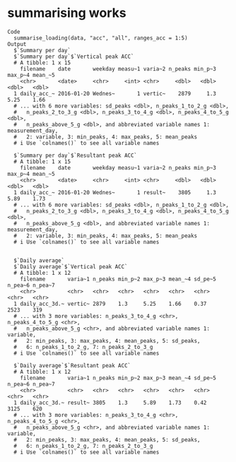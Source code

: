 # summarising works

    Code
      summarise_loading(data, "acc", "all", ranges_acc = 1:5)
    Output
      $`Summary per day`
      $`Summary per day`$`Vertical peak ACC`
      # A tibble: 1 x 15
        filename    date       weekday measu~1 varia~2 n_peaks min_p~3 max_p~4 mean_~5
        <chr>       <date>     <chr>     <int> <chr>     <dbl>   <dbl>   <dbl>   <dbl>
      1 daily_acc_~ 2016-01-20 Wednes~       1 vertic~    2879     1.3    5.25    1.66
      # ... with 6 more variables: sd_peaks <dbl>, n_peaks_1_to_2_g <dbl>,
      #   n_peaks_2_to_3_g <dbl>, n_peaks_3_to_4_g <dbl>, n_peaks_4_to_5_g <dbl>,
      #   n_peaks_above_5_g <dbl>, and abbreviated variable names 1: measurement_day,
      #   2: variable, 3: min_peaks, 4: max_peaks, 5: mean_peaks
      # i Use `colnames()` to see all variable names
      
      $`Summary per day`$`Resultant peak ACC`
      # A tibble: 1 x 15
        filename    date       weekday measu~1 varia~2 n_peaks min_p~3 max_p~4 mean_~5
        <chr>       <date>     <chr>     <int> <chr>     <dbl>   <dbl>   <dbl>   <dbl>
      1 daily_acc_~ 2016-01-20 Wednes~       1 result~    3805     1.3    5.89    1.73
      # ... with 6 more variables: sd_peaks <dbl>, n_peaks_1_to_2_g <dbl>,
      #   n_peaks_2_to_3_g <dbl>, n_peaks_3_to_4_g <dbl>, n_peaks_4_to_5_g <dbl>,
      #   n_peaks_above_5_g <dbl>, and abbreviated variable names 1: measurement_day,
      #   2: variable, 3: min_peaks, 4: max_peaks, 5: mean_peaks
      # i Use `colnames()` to see all variable names
      
      
      $`Daily average`
      $`Daily average`$`Vertical peak ACC`
      # A tibble: 1 x 12
        filename       varia~1 n_peaks min_p~2 max_p~3 mean_~4 sd_pe~5 n_pea~6 n_pea~7
        <chr>          <chr>   <chr>   <chr>   <chr>   <chr>   <chr>   <chr>   <chr>  
      1 daily_acc_3d.~ vertic~ 2879    1.3     5.25    1.66    0.37    2523    319    
      # ... with 3 more variables: n_peaks_3_to_4_g <chr>, n_peaks_4_to_5_g <chr>,
      #   n_peaks_above_5_g <chr>, and abbreviated variable names 1: variable,
      #   2: min_peaks, 3: max_peaks, 4: mean_peaks, 5: sd_peaks,
      #   6: n_peaks_1_to_2_g, 7: n_peaks_2_to_3_g
      # i Use `colnames()` to see all variable names
      
      $`Daily average`$`Resultant peak ACC`
      # A tibble: 1 x 12
        filename       varia~1 n_peaks min_p~2 max_p~3 mean_~4 sd_pe~5 n_pea~6 n_pea~7
        <chr>          <chr>   <chr>   <chr>   <chr>   <chr>   <chr>   <chr>   <chr>  
      1 daily_acc_3d.~ result~ 3805    1.3     5.89    1.73    0.42    3125    620    
      # ... with 3 more variables: n_peaks_3_to_4_g <chr>, n_peaks_4_to_5_g <chr>,
      #   n_peaks_above_5_g <chr>, and abbreviated variable names 1: variable,
      #   2: min_peaks, 3: max_peaks, 4: mean_peaks, 5: sd_peaks,
      #   6: n_peaks_1_to_2_g, 7: n_peaks_2_to_3_g
      # i Use `colnames()` to see all variable names
      
      

